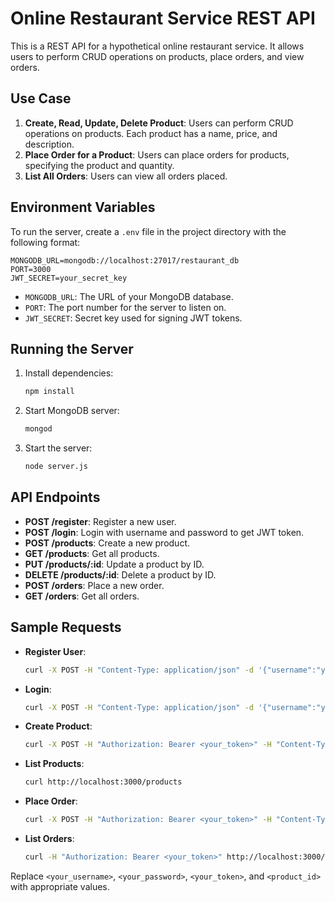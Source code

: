 
# Online Restaurant Service REST API

This is a REST API for a hypothetical online restaurant service. It allows users to perform CRUD operations on products, place orders, and view orders.

## Use Case

1. **Create, Read, Update, Delete Product**: Users can perform CRUD operations on products. Each product has a name, price, and description.
2. **Place Order for a Product**: Users can place orders for products, specifying the product and quantity.
3. **List All Orders**: Users can view all orders placed.

## Environment Variables

To run the server, create a `.env` file in the project directory with the following format:

```
MONGODB_URL=mongodb://localhost:27017/restaurant_db
PORT=3000
JWT_SECRET=your_secret_key
```

- `MONGODB_URL`: The URL of your MongoDB database.
- `PORT`: The port number for the server to listen on.
- `JWT_SECRET`: Secret key used for signing JWT tokens.

## Running the Server

1. Install dependencies:

   ```bash
   npm install
   ```

2. Start MongoDB server:

   ```bash
   mongod
   ```

3. Start the server:

   ```bash
   node server.js
   ```

## API Endpoints

- **POST /register**: Register a new user.
- **POST /login**: Login with username and password to get JWT token.
- **POST /products**: Create a new product.
- **GET /products**: Get all products.
- **PUT /products/:id**: Update a product by ID.
- **DELETE /products/:id**: Delete a product by ID.
- **POST /orders**: Place a new order.
- **GET /orders**: Get all orders.

## Sample Requests

- **Register User**:

   ```bash
   curl -X POST -H "Content-Type: application/json" -d '{"username":"your_username", "password":"your_password"}' http://localhost:3000/register
   ```

- **Login**:

   ```bash
   curl -X POST -H "Content-Type: application/json" -d '{"username":"your_username", "password":"your_password"}' http://localhost:3000/login
   ```

- **Create Product**:

   ```bash
   curl -X POST -H "Authorization: Bearer <your_token>" -H "Content-Type: application/json" -d '{"name":"Product Name", "price":10, "description":"Product Description"}' http://localhost:3000/products
   ```

- **List Products**:

   ```bash
   curl http://localhost:3000/products
   ```

- **Place Order**:

   ```bash
   curl -X POST -H "Authorization: Bearer <your_token>" -H "Content-Type: application/json" -d '{"product":"<product_id>", "quantity":1}' http://localhost:3000/orders
   ```

- **List Orders**:

   ```bash
   curl -H "Authorization: Bearer <your_token>" http://localhost:3000/orders
   ```

Replace `<your_username>`, `<your_password>`, `<your_token>`, and `<product_id>` with appropriate values.
```

